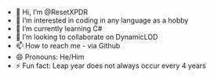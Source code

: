 - 👋 Hi, I’m @ResetXPDR
- 👀 I’m interested in coding in any language as a hobby
- 🌱 I’m currently learning C#
- 💞️ I’m looking to collaborate on DynamicLOD
- 📫 How to reach me - via Github
- 😄 Pronouns: He/Him
- ⚡ Fun fact: Leap year does not always occur every 4 years

<!---
ResetXPDR/ResetXPDR is a ✨ special ✨ repository because its `README.md` (this file) appears on your GitHub profile.
You can click the Preview link to take a look at your changes.
--->
